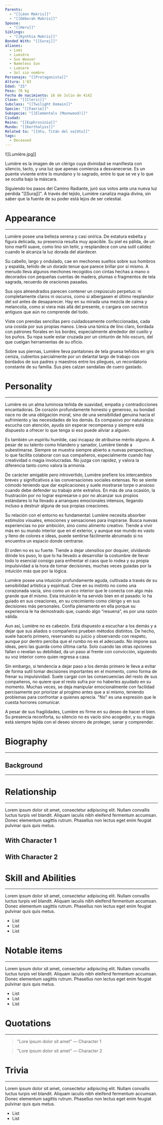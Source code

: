 ```yaml
---
Parents:
  - "[[Léon Makris]]"
  - "[[Déborah Makris]]"
Spouse:
  - "[[Heru]]"
Siblings:
  - "[[Kynthia Makris]]"
Bonded With: "[[Suraj]]"
aliases:
  - Lumi
  - Lumière
  - Sun Weaver
  - Nameless Sun
  - Lumiere
  - Sol sin nombre
Personaje: "[[Protagonista]]"
Altura: 1'83
Edad: "25"
Peso: 76 kg
Fecha de nacimiento: 16 de Julio de 4142
Clase: "[[Cleric]]"
Subclass: "[[Twilight Domain]]"
Specie: "[[Faerie]]"
Subspecie: "[[Elementals (Moonwood)]]"
Ciudad: 
Reino: "[[Euphrosinia]]"
Mundo: "[[Kerthalyss]]"
Related to: "[[Utu, Titán del so|Utu]]"
tags:
  - Deceased
---
```

![[Lumière.jpg]]

Lumière es la imagen de un clérigo cuya divinidad se manifiesta con silencio, tacto, y una luz que apenas comienza a desvanecerse. Es un puente viviente entre lo mundano y lo sagrado, entre lo que se ve y lo que se oculta bajo la máscara.

Siguiendo los pasos del Camino Radiante, juró sus votos ante una nueva luz perdida "[[Suraj]]". A través del tejido, Lumière canaliza magia divina, sin saber que la fuente de su poder está lejos de ser celestial.

# Appearance
---
Lumière posee una belleza serena y casi onírica. De estatura esbelta y figura delicada, su presencia resulta muy apacible. Su piel es pálida, de un tono marfil suave, como lino sin teñir, y resplandece con una sutil calidez cuando le alcanza la luz dorada del atardecer.

Su cabello, largo y ondulado, cae en mechones sueltos sobre sus hombros y espalda, teñido de un dorado tenue que parece brillar por sí mismo. A menudo lleva algunos mechones recogidos con cintas hechas a mano o decorados con pequeñas cuentas de madera, plumas o fragmentos de tela sagrada, recuerdo de oraciones pasadas.

Sus ojos almendrados parecen contener un crepúsculo perpetuo: ni completamente claros ni oscuros, como si albergasen el último resplandor del sol antes de desaparecer. Hay en su mirada una mezcla de calma y melancolía, como si viera más allá del presente, o cargara con secretos antiguos que aún no comprende del todo.

Viste con prendas sencillas pero cuidadosamente confeccionadas, cada una cosida por sus propias manos. Lleva una túnica de lino claro, bordada con patrones florales en los bordes, especialmente alrededor del cuello y los puños. Su ropa suele estar cruzada por un cinturón de hilo oscuro, del que cuelgan herramientas de su oficio.

Sobre sus piernas, Lumière lleva pantalones de tela gruesa teñidos en gris ceniza, cubiertos parcialmente por un delantal largo de trabajo con bordados de sus padres y maestros entre los pliegues, un recordatorio constante de su familia. Sus pies calzan sandalias de cuero gastado.
# Personality
---
Lumière es un alma luminosa teñida de suavidad, empatía y contradicciones encantadoras. De corazón profundamente honesto y generoso, su bondad nace no de una obligación moral, sino de una sensibilidad genuina hacia el sufrimiento y las necesidades de los demás. Es compasivo por naturaleza: escucha con atención, ayuda sin esperar recompensa y siempre está dispuesto a ofrecer lo que tenga si eso puede aliviar a alguien.

Es también un espíritu humilde, casi incapaz de atribuirse mérito alguno. A pesar de su talento como hilandero y sanador, Lumière tiende a subestimarse. Siempre se muestra siempre abierto a nuevas perspectivas, lo que facilita colaborar con sus compañeros, especialmente cuando hay creatividad o magia involucradas. No juzga con rapidez, y valora la diferencia tanto como valora la armonía.

De carácter amigable pero introvertido, Lumière prefiere los intercambios breves y significativos a las conversaciones sociales extensas. No se siente cómodo teniendo que dar explicaciones y suele mostrarse torpe o ansioso cuando debe defender su trabajo ante extraños. En más de una ocasión, la frustración por no lograr expresarse o por no alcanzar sus propios estándares lo ha llevado a arranques emocionales intensos, llegando incluso a destruir alguna de sus propias creaciones.

Su relación con el entorno es fundamental: Lumière necesita absorber estímulos visuales, emociones y sensaciones para inspirarse. Busca nuevas experiencias no por ambición, sino como alimento creativo. Tiende a vivir más en su mundo interior que en el exterior, y aunque ese mundo es vasto y lleno de colores e ideas, puede sentirse fácilmente abrumado si no encuentra un espacio donde centrarse.

El orden no es su fuerte. Tiende a dejar utensilios por doquier, olvidando dónde los puso, lo que lo ha llevado a desarrollar la costumbre de llevar todo lo esencial consigo para enfrentar el caos que lo rodea y su propia impulsividad a la hora de tomar decisiones, muchas veces guiadas por la intuición más que por la lógica.

Lumière posee una intuición profundamente aguda, cultivada a través de su sensibilidad artística y espiritual. Cree en su instinto no como una corazonada vacía, sino como un eco interior que le conecta con algo más grande que él mismo. Esta intuición le ha servido bien en el pasado: lo ha guiado en sus creaciones, en su crecimiento como clérigo y en sus decisiones más personales. Confía plenamente en ella porque su experiencia le ha demostrado que, cuando algo “resuena”, es por una razón válida.

Aun así, Lumière no es cabezón. Está dispuesto a escuchar a los demás y a dejar que sus aliados o compañeros prueben métodos distintos. De hecho, suele hacerlo primero, reservando su juicio y observando con respeto, aunque por dentro perciba que el rumbo no es el adecuado. No impone sus ideas, pero las guarda como última carta. Solo cuando las otras opciones fallan o revelan su debilidad, da un paso al frente con convicción, siguiendo su voz interior como quien regresa a casa.

Sin embargo, si tendencia a dejar paso a los demás primero le lleva a evitar de forma sutil tomar decisiones importantes en el momento, como forma de frenar su impulsividad. Suele cargar con las consecuencias del resto de sus compañeros, no quiere que el resto sufra por no haberles ayudado en su momento. Muchas veces, se deja manipular emocionalmente con facilidad percisamente por priorizar al progimo antes que a sí mismo, teniendo problemas para confrontar a quienes aprecia. "No" es una expresión que le cuesta horrores comunicar.

A pesar de sus fragilidades, Lumière es firme en su deseo de hacer el bien. Su presencia reconforta, su silencio no es vacío sino acogedor, y su magia está siempre tejida con el deseo sincero de proteger, sanar y comprender.
# Biography
---
## Background
---



# Relationship
---
Lorem ipsum dolor sit amet, consectetur adipiscing elit. Nullam convallis luctus turpis vel blandit. Aliquam iaculis nibh eleifend fermentum accumsan. Donec elementum sagittis rutrum. Phasellus non lectus eget enim feugiat pulvinar quis quis metus.

## With Character 1

## With Character 2

# Skill and Abilities
---
Lorem ipsum dolor sit amet, consectetur adipiscing elit. Nullam convallis luctus turpis vel blandit. Aliquam iaculis nibh eleifend fermentum accumsan. Donec elementum sagittis rutrum. Phasellus non lectus eget enim feugiat pulvinar quis quis metus.

- List
- List
- List
# Notable items
---
Lorem ipsum dolor sit amet, consectetur adipiscing elit. Nullam convallis luctus turpis vel blandit. Aliquam iaculis nibh eleifend fermentum accumsan. Donec elementum sagittis rutrum. Phasellus non lectus eget enim feugiat pulvinar quis quis metus.

- List
- List
- List
# Quotations
---
>"Lore ipsum dolor sit amet" — Character 1

>"Lore ipsum dolor sit amet" — Character 2

# Trivia
---
Lorem ipsum dolor sit amet, consectetur adipiscing elit. Nullam convallis luctus turpis vel blandit. Aliquam iaculis nibh eleifend fermentum accumsan. Donec elementum sagittis rutrum. Phasellus non lectus eget enim feugiat pulvinar quis quis metus.

- List
- List